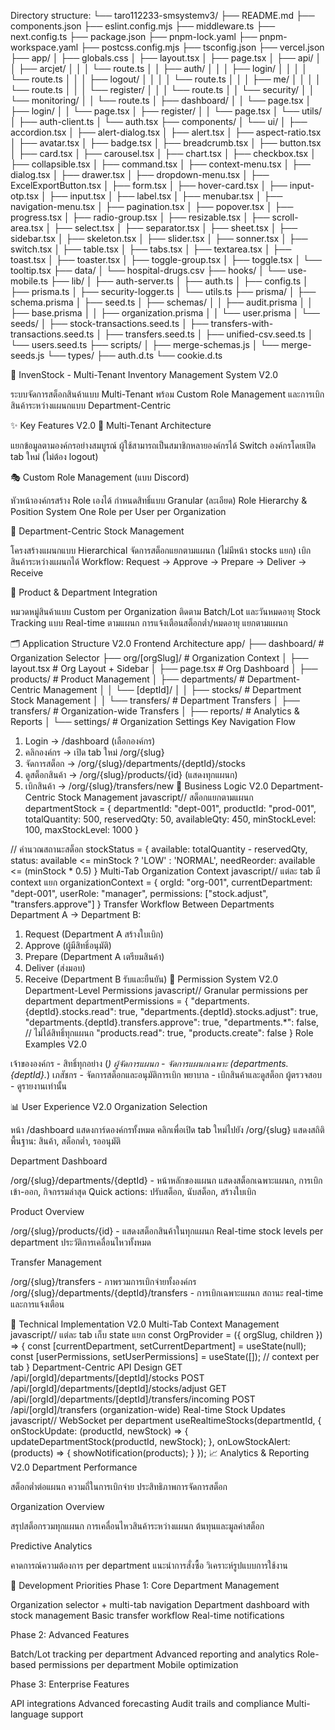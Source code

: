 Directory structure:
└── taro112233-smsystemv3/
    ├── README.md
    ├── components.json
    ├── eslint.config.mjs
    ├── middleware.ts
    ├── next.config.ts
    ├── package.json
    ├── pnpm-lock.yaml
    ├── pnpm-workspace.yaml
    ├── postcss.config.mjs
    ├── tsconfig.json
    ├── vercel.json
    ├── app/
    │   ├── globals.css
    │   ├── layout.tsx
    │   ├── page.tsx
    │   ├── api/
    │   │   ├── arcjet/
    │   │   │   └── route.ts
    │   │   ├── auth/
    │   │   │   ├── login/
    │   │   │   │   └── route.ts
    │   │   │   ├── logout/
    │   │   │   │   └── route.ts
    │   │   │   ├── me/
    │   │   │   │   └── route.ts
    │   │   │   └── register/
    │   │   │       └── route.ts
    │   │   └── security/
    │   │       └── monitoring/
    │   │           └── route.ts
    │   ├── dashboard/
    │   │   └── page.tsx
    │   ├── login/
    │   │   └── page.tsx
    │   ├── register/
    │   │   └── page.tsx
    │   └── utils/
    │       ├── auth-client.ts
    │       └── auth.tsx
    ├── components/
    │   └── ui/
    │       ├── accordion.tsx
    │       ├── alert-dialog.tsx
    │       ├── alert.tsx
    │       ├── aspect-ratio.tsx
    │       ├── avatar.tsx
    │       ├── badge.tsx
    │       ├── breadcrumb.tsx
    │       ├── button.tsx
    │       ├── card.tsx
    │       ├── carousel.tsx
    │       ├── chart.tsx
    │       ├── checkbox.tsx
    │       ├── collapsible.tsx
    │       ├── command.tsx
    │       ├── context-menu.tsx
    │       ├── dialog.tsx
    │       ├── drawer.tsx
    │       ├── dropdown-menu.tsx
    │       ├── ExcelExportButton.tsx
    │       ├── form.tsx
    │       ├── hover-card.tsx
    │       ├── input-otp.tsx
    │       ├── input.tsx
    │       ├── label.tsx
    │       ├── menubar.tsx
    │       ├── navigation-menu.tsx
    │       ├── pagination.tsx
    │       ├── popover.tsx
    │       ├── progress.tsx
    │       ├── radio-group.tsx
    │       ├── resizable.tsx
    │       ├── scroll-area.tsx
    │       ├── select.tsx
    │       ├── separator.tsx
    │       ├── sheet.tsx
    │       ├── sidebar.tsx
    │       ├── skeleton.tsx
    │       ├── slider.tsx
    │       ├── sonner.tsx
    │       ├── switch.tsx
    │       ├── table.tsx
    │       ├── tabs.tsx
    │       ├── textarea.tsx
    │       ├── toast.tsx
    │       ├── toaster.tsx
    │       ├── toggle-group.tsx
    │       ├── toggle.tsx
    │       └── tooltip.tsx
    ├── data/
    │   └── hospital-drugs.csv
    ├── hooks/
    │   └── use-mobile.ts
    ├── lib/
    │   ├── auth-server.ts
    │   ├── auth.ts
    │   ├── config.ts
    │   ├── prisma.ts
    │   ├── security-logger.ts
    │   └── utils.ts
    ├── prisma/
    │   ├── schema.prisma
    │   ├── seed.ts
    │   ├── schemas/
    │   │   ├── audit.prisma
    │   │   ├── base.prisma
    │   │   ├── organization.prisma
    │   │   └── user.prisma
    │   └── seeds/
    │       ├── stock-transactions.seed.ts
    │       ├── transfers-with-transactions.seed.ts
    │       ├── transfers.seed.ts
    │       ├── unified-csv.seed.ts
    │       └── users.seed.ts
    ├── scripts/
    │   ├── merge-schemas.js
    │   └── merge-seeds.js
    └── types/
        ├── auth.d.ts
        └── cookie.d.ts


🏢 InvenStock - Multi-Tenant Inventory Management System V2.0

ระบบจัดการสต็อกสินค้าแบบ Multi-Tenant พร้อม Custom Role Management และการเบิกสินค้าระหว่างแผนกแบบ Department-Centric

✨ Key Features V2.0
🏢 Multi-Tenant Architecture

แยกข้อมูลตามองค์กรอย่างสมบูรณ์
ผู้ใช้สามารถเป็นสมาชิกหลายองค์กรได้
Switch องค์กรโดยเปิด tab ใหม่ (ไม่ต้อง logout)

🎭 Custom Role Management (แบบ Discord)

หัวหน้าองค์กรสร้าง Role เองได้
กำหนดสิทธิ์แบบ Granular (ละเอียด)
Role Hierarchy & Position System
One Role per User per Organization

🏬 Department-Centric Stock Management

โครงสร้างแผนกแบบ Hierarchical
จัดการสต็อกแยกตามแผนก (ไม่มีหน้า stocks แยก)
เบิกสินค้าระหว่างแผนกได้
Workflow: Request → Approve → Prepare → Deliver → Receive

💼 Product & Department Integration

หมวดหมู่สินค้าแบบ Custom per Organization
ติดตาม Batch/Lot และวันหมดอายุ
Stock Tracking แบบ Real-time ตามแผนก
การแจ้งเตือนสต็อกต่ำ/หมดอายุ แยกตามแผนก

🗂️ Application Structure V2.0
Frontend Architecture
app/
├── dashboard/                   # Organization Selector
├── org/[orgSlug]/              # Organization Context
│   ├── layout.tsx              # Org Layout + Sidebar
│   ├── page.tsx                # Org Dashboard
│   ├── products/               # Product Management
│   ├── departments/            # Department-Centric Management
│   │   └── [deptId]/
│   │       ├── stocks/         # Department Stock Management
│   │       └── transfers/      # Department Transfers
│   ├── transfers/              # Organization-wide Transfers
│   ├── reports/                # Analytics & Reports
│   └── settings/               # Organization Settings
Key Navigation Flow
1. Login → /dashboard (เลือกองค์กร)
2. คลิกองค์กร → เปิด tab ใหม่ /org/{slug}
3. จัดการสต็อก → /org/{slug}/departments/{deptId}/stocks
4. ดูสต็อกสินค้า → /org/{slug}/products/{id} (แสดงทุกแผนก)
5. เบิกสินค้า → /org/{slug}/transfers/new
🎯 Business Logic V2.0
Department-Centric Stock Management
javascript// สต็อกแยกตามแผนก
departmentStock = {
  departmentId: "dept-001",
  productId: "prod-001", 
  totalQuantity: 500,
  reservedQty: 50,
  availableQty: 450,
  minStockLevel: 100,
  maxStockLevel: 1000
}

// คำนวณสถานะสต็อก
stockStatus = {
  available: totalQuantity - reservedQty,
  status: available <= minStock ? 'LOW' : 'NORMAL',
  needReorder: available <= (minStock * 0.5)
}
Multi-Tab Organization Context
javascript// แต่ละ tab มี context แยก
organizationContext = {
  orgId: "org-001",
  currentDepartment: "dept-001", 
  userRole: "manager",
  permissions: ["stock.adjust", "transfers.approve"]
}
Transfer Workflow Between Departments
Department A → Department B:
1. Request (Department A สร้างใบเบิก)
2. Approve (ผู้มีสิทธิ์อนุมัติ)
3. Prepare (Department A เตรียมสินค้า)
4. Deliver (ส่งมอบ)
5. Receive (Department B รับและยืนยัน)
🔐 Permission System V2.0
Department-Level Permissions
javascript// Granular permissions per department
departmentPermissions = {
  "departments.{deptId}.stocks.read": true,
  "departments.{deptId}.stocks.adjust": true,
  "departments.{deptId}.transfers.approve": true,
  "departments.*": false, // ไม่ได้สิทธิ์ทุกแผนก
  "products.read": true,
  "products.create": false
}
Role Examples V2.0

เจ้าขององค์กร - สิทธิ์ทุกอย่าง (*)
ผู้จัดการแผนก - จัดการแผนกเฉพาะ (departments.{deptId}.*)
เภสัชกร - จัดการสต็อกและอนุมัติการเบิก
พยาบาล - เบิกสินค้าและดูสต็อก
ผู้ตรวจสอบ - ดูรายงานเท่านั้น

📊 User Experience V2.0
Organization Selection

หน้า /dashboard แสดงการ์ดองค์กรทั้งหมด
คลิกเพื่อเปิด tab ใหม่ไปยัง /org/{slug}
แสดงสถิติพื้นฐาน: สินค้า, สต็อกต่ำ, รออนุมัติ

Department Dashboard

/org/{slug}/departments/{deptId} - หน้าหลักของแผนก
แสดงสต็อกเฉพาะแผนก, การเบิกเข้า-ออก, กิจกรรมล่าสุด
Quick actions: ปรับสต็อก, นับสต็อก, สร้างใบเบิก

Product Overview

/org/{slug}/products/{id} - แสดงสต็อกสินค้าในทุกแผนก
Real-time stock levels per department
ประวัติการเคลื่อนไหวทั้งหมด

Transfer Management

/org/{slug}/transfers - ภาพรวมการเบิกจ่ายทั้งองค์กร
/org/{slug}/departments/{deptId}/transfers - การเบิกเฉพาะแผนก
สถานะ real-time และการแจ้งเตือน

🚀 Technical Implementation V2.0
Multi-Tab Context Management
javascript// แต่ละ tab เก็บ state แยก
const OrgProvider = ({ orgSlug, children }) => {
  const [currentDepartment, setCurrentDepartment] = useState(null);
  const [userPermissions, setUserPermissions] = useState([]);
  // context per tab
}
Department-Centric API Design
GET /api/[orgId]/departments/[deptId]/stocks
POST /api/[orgId]/departments/[deptId]/stocks/adjust
GET /api/[orgId]/departments/[deptId]/transfers/incoming
POST /api/[orgId]/transfers (organization-wide)
Real-time Stock Updates
javascript// WebSocket per department
useRealtimeStocks(departmentId, {
  onStockUpdate: (productId, newStock) => {
    updateDepartmentStock(productId, newStock);
  },
  onLowStockAlert: (products) => {
    showNotification(products);
  }
});
📈 Analytics & Reporting V2.0
Department Performance

สต็อกต่ำต่อแผนก
ความถี่ในการเบิกจ่าย
ประสิทธิภาพการจัดการสต็อก

Organization Overview

สรุปสต็อกรวมทุกแผนก
การเคลื่อนไหวสินค้าระหว่างแผนก
ต้นทุนและมูลค่าสต็อก

Predictive Analytics

คาดการณ์ความต้องการ per department
แนะนำการสั่งซื้อ
วิเคราะห์รูปแบบการใช้งาน


🎯 Development Priorities
Phase 1: Core Department Management

Organization selector + multi-tab navigation
Department dashboard with stock management
Basic transfer workflow
Real-time notifications

Phase 2: Advanced Features

Batch/Lot tracking per department
Advanced reporting and analytics
Role-based permissions per department
Mobile optimization

Phase 3: Enterprise Features

API integrations
Advanced forecasting
Audit trails and compliance
Multi-language support